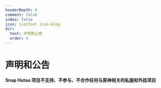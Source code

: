 ```yaml
---
headerDepth: 0
comment: false
index: false
icon: iconfont icon-blog
dir:
  text: 声明和公告
  order: 4
---
```


# 声明和公告

**Snap Hutao 项目不支持、不参与、不合作任何与原神相关的私服和外挂项目**

<AutoCatalog />

